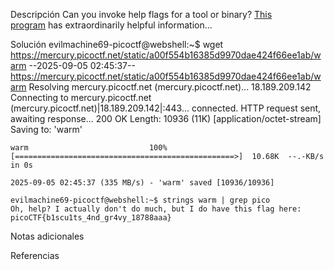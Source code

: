 Descripción
	Can you invoke help flags for a tool or binary? [This program](https://mercury.picoctf.net/static/a00f554b16385d9970dae424f66ee1ab/warm) has extraordinarily helpful information...
	
Solución
	evilmachine69-picoctf@webshell:~$ wget https://mercury.picoctf.net/static/a00f554b16385d9970dae424f66ee1ab/warm
	--2025-09-05 02:45:37--  https://mercury.picoctf.net/static/a00f554b16385d9970dae424f66ee1ab/warm
	Resolving mercury.picoctf.net (mercury.picoctf.net)... 18.189.209.142
	Connecting to mercury.picoctf.net (mercury.picoctf.net)|18.189.209.142|:443... connected.
	HTTP request sent, awaiting response... 200 OK
	Length: 10936 (11K) [application/octet-stream]
	Saving to: 'warm'
	
	warm                           100%[=================================================>]  10.68K  --.-KB/s    in 0s      
	
	2025-09-05 02:45:37 (335 MB/s) - 'warm' saved [10936/10936]
	
	evilmachine69-picoctf@webshell:~$ strings warm | grep pico
	Oh, help? I actually don't do much, but I do have this flag here: picoCTF{b1scu1ts_4nd_gr4vy_18788aaa}
	
Notas adicionales
	
	
Referencias
	
	